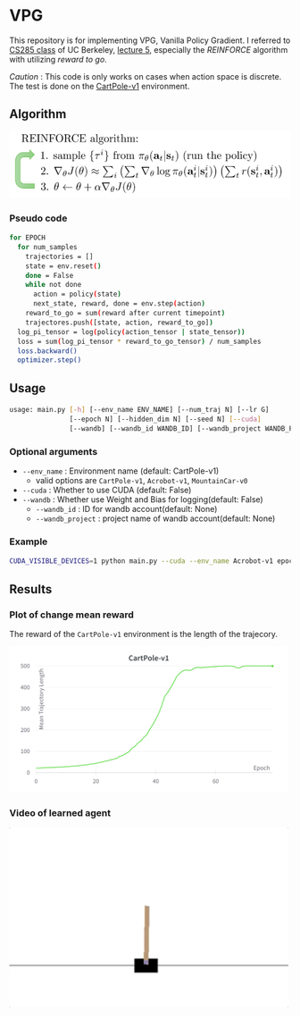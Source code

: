 # VPG

This repository is for implementing VPG, Vanilla Policy Gradient. I referred to [CS285 class](https://rail.eecs.berkeley.edu/deeprlcourse/) of UC Berkeley, [lecture 5](https://rail.eecs.berkeley.edu/deeprlcourse/static/slides/lec-5.pdf), especially the _REINFORCE_ algorithm with utilizing _reward to go_.

_Caution_ : This code is only works on cases when action space is discrete. The test is done on the [CartPole-v1](https://gym.openai.com/envs/CartPole-v1/) environment.

## Algorithm

![스크린샷 2022-02-14 오후 9.46.00](figures/REINFORCE_algo.png)

### Pseudo code

```bash
for EPOCH
  for num_samples
    trajectories = []
    state = env.reset()
    done = False
    while not done
      action = policy(state)
      next_state, reward, done = env.step(action)
    reward_to_go = sum(reward after current timepoint)
    trajectores.push([state, action, reward_to_go])
  log_pi_tensor = log(policy(action_tensor | state_tensor))
  loss = sum(log_pi_tensor * reward_to_go_tensor) / num_samples
  loss.backward()
  optimizer.step()
```

## Usage

```bash
usage: main.py [-h] [--env_name ENV_NAME] [--num_traj N] [--lr G] 
               [--epoch N] [--hidden_dim N] [--seed N] [--cuda]
               [--wandb] [--wandb_id WANDB_ID] [--wandb_project WANDB_PROJECT]
```

### Optional arguments

- `--env_name` : Environment name (default: CartPole-v1)
    - valid options are `CartPole-v1`, `Acrobot-v1`, `MountainCar-v0`
- `--cuda` : Whether to use CUDA (default: False)
- `--wandb`  : Whether use Weight and Bias for logging(default: False)
    - `--wandb_id` : ID for wandb account(default: None)
    - `--wandb_project` : project name of wandb account(default: None)

### Example

```bash
CUDA_VISIBLE_DEVICES=1 python main.py --cuda --env_name Acrobot-v1 epoch 200
```

## Results

### Plot of change mean reward

The reward of the `CartPole-v1` environment is the length of the trajecory.

<img src="figures/CartPole-v1_mean_traj_len.png" width=500></img>

### Video of learned agent
<img src="figures/CarPole-v1_trained.gif" width=500 align='center'></img>

